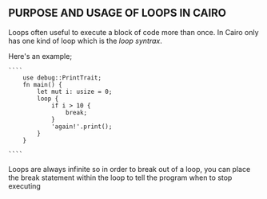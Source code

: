 ## PURPOSE AND USAGE OF LOOPS IN CAIRO

Loops often useful to execute a block of code more than once.
In Cairo only has one kind of loop which is the *loop syntrax*.

Here's an example;

    ````
        use debug::PrintTrait;
        fn main() {
            let mut i: usize = 0;
            loop {
                if i > 10 {
                    break;
                }
                'again!'.print();
            }
        }

    ````

Loops are always infinite so in order to break out of a loop, you can place the break statement within the loop to tell the program when to stop executing 
